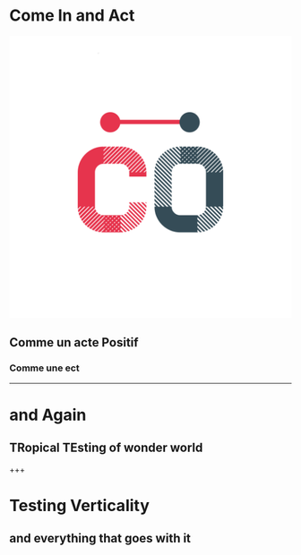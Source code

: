 # Come In and Act
![Logo](assets/images/CO.png)

## Comme un acte Positif
### Comme une ect 


--- 

# and Again
## TRopical TEsting of wonder world

+++

# Testing Verticality
## and everything that goes with it 
